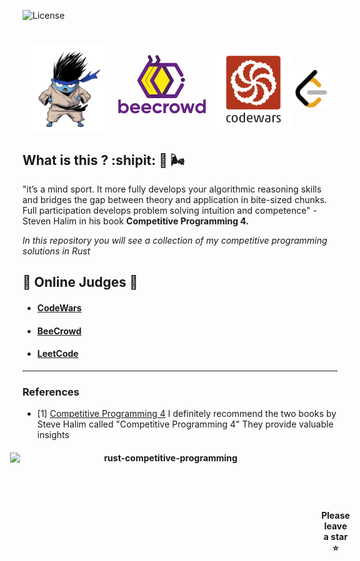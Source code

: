 ![License](https://img.shields.io/badge/Code%20License-MIT-blue.svg)

<h1 align="center" style="display:flex; flex-direction: row; justify-content: center; align-items: center">

<img src="img/gopher.png" height="140" align="center" alt="Go" title="The Go Programming Language">
<img src="img/beecrowd.webp" height="140" align="center" alt="rust" title="Beecrowd">
<img src ="img/codewars.webp" height="125" align="center" alt="codewars" title="CodeWars">
<img src ="img/leetcode.webp" height="60" align="center" alt="leetcode" title="LeetCode">

</h1>

## What is this ? :shipit: :large_blue_circle: :wind_face:

"it’s a mind sport. It more fully develops your algorithmic reasoning skills and bridges the gap between theory and application in bite-sized chunks. Full participation develops problem solving intuition and competence" - Steven Halim in his book **Competitive Programming 4.**

_In this repository you will see a collection of my competitive programming solutions in Rust_

## :triangular_flag_on_post: Online Judges :triangular_flag_on_post:

- #### [CodeWars](https://codewars.com/)
- #### [BeeCrowd](https://www.beecrowd.com/)
- #### [LeetCode](https://leetcode.com/)

---

### References

- [1] [Competitive Programming 4](https://cpbook.net/) I definitely recommend the two books by Steve Halim called "Competitive Programming 4" They provide valuable insights

<h4 align="center" style="display:flex; flex-direction: row; justify-content: center; align-items: center">

<img src="https://socialify.git.ci/luisbernardinello/rust-competitive-programming/image?font=KoHo&language=1&name=1&owner=1&pattern=Solid&theme=Auto" alt="rust-competitive-programming" width="498" height="260" />

<p>
Please leave a star ⭐
</p>

</h4>
